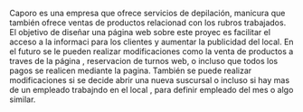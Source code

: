 Caporo  es una empresa que ofrece servicios de depilación, manicura que también ofrece ventas de productos relacionad  con los rubros trabajados. El objetivo de diseñar una página web sobre este proyec  es facilitar el acceso a la  informaci para los clientes y aumentar la  publicidad del local. 
En el futuro  se le pueden realizar modificaciones como  la venta de productos a traves de la página , reservacion de turnos web, o  incluso que todos los pagos se realicen mediante la pagina.  También se puede realizar modificaciones si se decide abrir una nueva suscursal o incluso si hay mas de  un empleado trabajndo en el local , para definir empleado del mes o algo  similar. 
